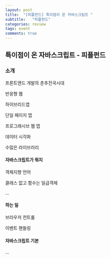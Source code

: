 ```yaml
---
layout: post
title:  "[피플펀드] 특이점이 온 자바스크립트 "
subtitle:   "피플펀드"
categories: review
tags: event
comments: true
---
```


## 특이점이 온 자바스크립트 - 피플펀드 

### 소개

프론트엔드 개발의 춘추전국시대 

반응형 웹

하이브리드앱

단일 페이지 앱

프로그래시브 웹 앱

데이터 시각화

수많은 라이브러리

#### 자바스크립트가 뭐지

객체지향 언어

클래스 없고 함수는 일급객체

...

#### 하는 일

브라우저 컨트롤

이벤트 핸들링

#### 자바스크립트 기본

...

